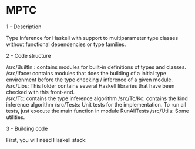 MPTC
====

1 - Description

Type Inference for Haskell with support to multiparameter type classes 
without functional dependencies or type families.

2 - Code structure

/src/BuiltIn : contains modules for built-in definitions of types and classes.
/src/Iface: contains modules that does the building of a initial type environment before the
            type checking / inference of a given module.
/src/Libs: This folder contains several Haskell libraries that have been checked with this
           front-end.             
/src/Tc: contains the type inference algorithm
/src/Tc/Kc: contains the kind inference algorithm
/src/Tests: Unit tests for the implementation. To run all tests, just execute the main function in module
            RunAllTests
/src/Utils: Some utilities.

3  - Building code

First, you will need Haskell stack:


